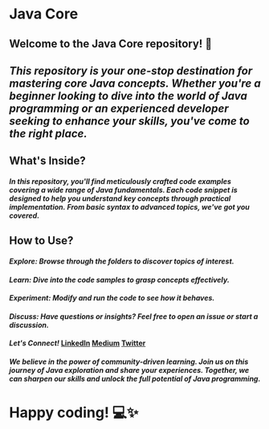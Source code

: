 # Java Core
## Welcome to the Java Core repository! 🚀

## *This repository is your one-stop destination for mastering core Java concepts. Whether you're a beginner looking to dive into the world of Java programming or an experienced developer seeking to enhance your skills, you've come to the right place.*

## What's Inside?
#### *In this repository, you'll find meticulously crafted code examples covering a wide range of Java fundamentals. Each code snippet is designed to help you understand key concepts through practical implementation.* *From basic syntax to advanced topics, we've got you covered.*

## How to Use?
#### *Explore: Browse through the folders to discover topics of interest.*
#### *Learn: Dive into the code samples to grasp concepts effectively.*
#### *Experiment: Modify and run the code to see how it behaves.*
#### *Discuss: Have questions or insights? Feel free to open an issue or start a discussion.*
#### *Let's Connect!* [LinkedIn](https://www.linkedin.com/in/ruturaj-jadhav-0a250821b/) [Medium](https://medium.com/@ruturajjadhav122) [Twitter](https://twitter.com/spoiidermon)
#### *We believe in the power of community-driven learning. Join us on this journey of Java exploration and share your experiences. Together, we can sharpen our skills and unlock the full potential of Java programming.*

# Happy coding! 💻✨


